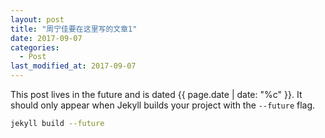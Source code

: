 ```yaml
---
layout: post
title: "周宁佳要在这里写的文章1"
date: 2017-09-07
categories:
  - Post
last_modified_at: 2017-09-07  
---
```


This post lives in the future and is dated {{ page.date | date: "%c" }}. It should only appear when Jekyll builds your project with the `--future` flag.

```bash
jekyll build --future
```